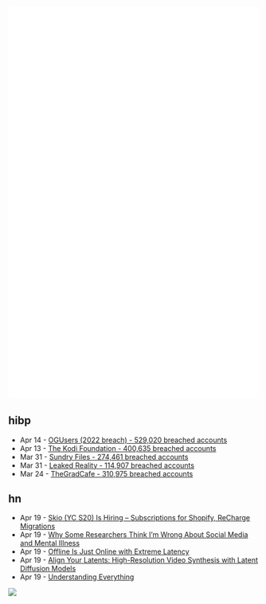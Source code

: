 ![Metrics](https://raw.githubusercontent.com/phixion/phixion/master/metrics.svg)

## hibp

<!--
for https://github.com/phixion/phixion/blob/main/.github/workflows/feeds.yml
-->
<!--START_SECTION:haveibeenpwnd-->
- Apr 14 - [OGUsers (2022 breach) - 529,020 breached accounts](https://haveibeenpwned.com/PwnedWebsites#OGUsers2022)
- Apr 13 - [The Kodi Foundation - 400,635 breached accounts](https://haveibeenpwned.com/PwnedWebsites#KodiFoundation)
- Mar 31 - [Sundry Files - 274,461 breached accounts](https://haveibeenpwned.com/PwnedWebsites#SundryFiles)
- Mar 31 - [Leaked Reality - 114,907 breached accounts](https://haveibeenpwned.com/PwnedWebsites#LeakedReality)
- Mar 24 - [TheGradCafe - 310,975 breached accounts](https://haveibeenpwned.com/PwnedWebsites#TheGradCafe)
<!--END_SECTION:haveibeenpwnd-->

## hn

<!--
for https://github.com/phixion/phixion/blob/main/.github/workflows/feeds.yml
-->
<!--START_SECTION:hn-->
- Apr 19 - [Skio (YC S20) Is Hiring – Subscriptions for Shopify, ReCharge Migrations](https://skio.com/careers/)
- Apr 19 - [Why Some Researchers Think I’m Wrong About Social Media and Mental Illness](https://jonathanhaidt.substack.com/p/why-some-researchers-think-im-wrong)
- Apr 19 - [Offline Is Just Online with Extreme Latency](https://blog.jim-nielsen.com/2023/offline-is-online-with-extreme-latency/)
- Apr 19 - [Align Your Latents: High-Resolution Video Synthesis with Latent Diffusion Models](https://research.nvidia.com/labs/toronto-ai/VideoLDM/)
- Apr 19 - [Understanding Everything](https://shimmeringvoid.substack.com/p/understanding-everything)
<!--END_SECTION:hn-->

<!--
for https://yhype.me
-->
![](https://hit.yhype.me/github/profile?user_id=13013670)
